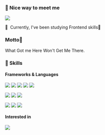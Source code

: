 ### 🤞 Nice way to meet me
<p>
  <a href="mailto:wogkdkrm112@gmail.com" target="_blank"><img src="https://img.shields.io/badge/wogkdkrm112@gmail.com-EA4335?style=flat-square&logo=Gmail&logoColor=white"/></a><br/>
</p>
<p>
  👋&nbsp; Currently, I've been studying Frontend skills🚀<br/>
  
  ### Motto💪<br/>
  What Got me Here Won't Get Me There. <br/>
</p>

### 🧊 Skills
#### Frameworks & Languages
<p>
  <img src="https://img.shields.io/badge/JavaScript-F7DF1E?style=flat-square&logo=JavaScript&logoColor=white"/>
  <img src="https://img.shields.io/badge/TypeScript-3178C6?style=flat-square&logo=TypeScript&logoColor=white"/>
  <img src="https://img.shields.io/badge/React-61DAFB?style=flat-square&logo=React&logoColor=black"/>
  <img src="https://img.shields.io/badge/Nextjs-000000?style=flat-square&logo=Nextdotjs&logoColor=white"/>
  <img src="https://img.shields.io/badge/Nodejs-339933?style=flat-square&logo=Nodedotjs&logoColor=white"/>
</p>
<p>
  <img src="https://img.shields.io/badge/Redux Toolkit-764ABC?style=flat-square&logo=Redux&logoColor=white"/>
  <img src="https://img.shields.io/badge/React Query-FF4154?style=flat-square&logo=reactquery&logoColor=white"/>
  <img src="https://img.shields.io/badge/React Router-CA4245?style=flat-square&logo=reactrouter&logoColor=white"/>
</p>
<p>
  <img src="https://img.shields.io/badge/styled components-DB7093?style=flat-square&logo=styled-components&logoColor=white"/>
  <img src="https://img.shields.io/badge/Sass-FF4154?style=flat-square&logo=Sass&logoColor=white"/>
  <img src="https://img.shields.io/badge/tailwindcss-06B6D4?style=flat-square&logo=tailwindcss&logoColor=white"/>
</p>

#### Interested in
<p>
  <img src="https://img.shields.io/badge/Rust-000000?style=flat-square&logo=rust&logoColor=white"/>
</p>
